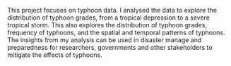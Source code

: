 This project focuses on typhoon data. I analysed the data to explore the distribution of typhoon grades, from a tropical depression to a severe tropical storm. 
This also explores the distribution of typhoon grades, frequency of typhoons, and the spatial and temporal patterns of typhoons.
The insights from my analysis can be used in disaster manage and preparedness for researchers, governments and other stakeholders to mitigate the effects of typhoons.

